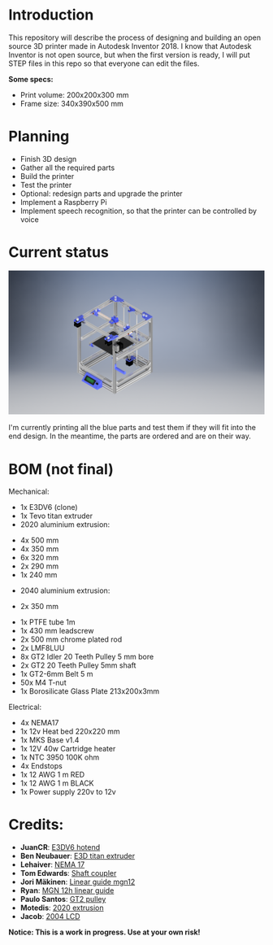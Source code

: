 # Introduction

This repository will describe the process of designing and building an open source 3D printer made in Autodesk Inventor 2018. I know that Autodesk Inventor is not open source, but when the first version is ready, I will put STEP files in this repo so that everyone can edit the files.

**Some specs:**
 -  Print volume: 200x200x300 mm
 -  Frame size: 340x390x500 mm

# Planning

 -  Finish 3D design
 -  Gather all the required parts
 -  Build the printer
 -  Test the printer
 -  Optional: redesign parts and upgrade the printer
 -  Implement a Raspberry Pi
 -  Implement speech recognition, so that the printer can be controlled by voice

# Current status

![alt text](printer_render.png "Render printer")

I'm currently printing all the blue parts and test them if they will fit into the end design. In the meantime, the parts are ordered and are on their way.

# BOM (**not final**)

Mechanical:
 -  1x E3DV6 (clone)
 -  1x Tevo titan extruder
 -  2020 aluminium extrusion:
   *  4x 500 mm 
   *  4x 350 mm 
   *  6x 320 mm
   *  2x 290 mm
   *  1x 240 mm
 -  2040 aluminium extrusion:
   *  2x 350 mm
 -  1x PTFE tube 1m
 -  1x 430 mm leadscrew
 -  2x 500 mm chrome plated rod
 -  2x LMF8LUU
 -  8x GT2 Idler 20 Teeth Pulley 5 mm bore
 -  2x GT2 20 Teeth Pulley 5mm shaft
 -  1x GT2-6mm Belt 5 m
 -  50x M4 T-nut
 -  1x Borosilicate Glass Plate 213x200x3mm 

Electrical:
 -  4x NEMA17
 -  1x 12v Heat bed 220x220 mm
 -  1x MKS Base v1.4
 -  1x 12V 40w Cartridge heater 
 -  1x NTC 3950 100K ohm 
 -  4x Endstops
 -  1x 12 AWG 1 m RED
 -  1x 12 AWG 1 m BLACK
 -  1x Power supply 220v to 12v

# Credits:

 -  **JuanCR**: [E3DV6 hotend](https://grabcad.com/library/e3dv6-hotend-1-75mm-1 "Grabcad E3DV6")
 -  **Ben Neubauer**: [E3D titan extruder](https://grabcad.com/library/e3d-titan-extruder-2 "Grabcad E3D titan extruder")
 -  **Lehaiver**: [NEMA 17](https://grabcad.com/library/nema-17-40mm-stepper-motor-1 "Grabcad nema 17")
 -  **Tom Edwards**: [Shaft coupler](https://grabcad.com/library/shaft-coupler-5-x-8-x-25mm-1 "Grabcad shaft coupler")
 -  **Jori Mäkinen**: [Linear guide mgn12](https://grabcad.com/library/linear-guide-mgn12-1 "Grabcad linear guide") 
 -  **Ryan**: [MGN 12h linear guide](https://grabcad.com/library/hiwin-mgn-12h-linear-guide-1 "Grabcad mgn 12h") 
 -  **Paulo Santos**: [GT2 pulley](https://grabcad.com/library/polia-gt2-20-dentes-com-rolamento-gt2-pulley-with-bearing-1 "Grabcad GT2 pulley") 
 -  **Motedis**: [2020 extrusion](http://www.motedis.nl/shop/table_cats.php?table_id=16 "Motedis 2020 extrusion")  
 -  **Jacob**: [2004 LCD](https://grabcad.com/library/ramps-2004-lcd-prusa-reprap-screen-1-4-1 "Grabcad 2004 LCD")

**Notice: This is a work in progress. Use at your own risk!**